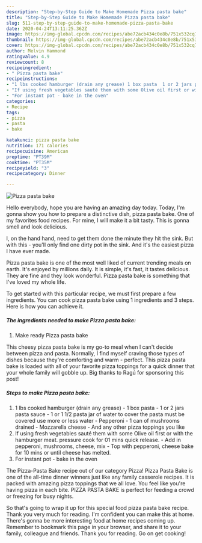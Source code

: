 ```yaml
---
description: "Step-by-Step Guide to Make Homemade Pizza pasta bake"
title: "Step-by-Step Guide to Make Homemade Pizza pasta bake"
slug: 511-step-by-step-guide-to-make-homemade-pizza-pasta-bake
date: 2020-04-24T13:11:25.362Z
image: https://img-global.cpcdn.com/recipes/abe72acb434c0e8b/751x532cq70/pizza-pasta-bake-recipe-main-photo.jpg
thumbnail: https://img-global.cpcdn.com/recipes/abe72acb434c0e8b/751x532cq70/pizza-pasta-bake-recipe-main-photo.jpg
cover: https://img-global.cpcdn.com/recipes/abe72acb434c0e8b/751x532cq70/pizza-pasta-bake-recipe-main-photo.jpg
author: Melvin Hammond
ratingvalue: 4.9
reviewcount: 8
recipeingredient:
- " Pizza pasta bake"
recipeinstructions:
- "1 lbs cooked hamburger (drain any grease) 1 box pasta  1 or 2 jars pasta sauce  1 or 1 1/2 pasta jar of water to cover the pasta must be covered use more or less water  Pepperoni  1 can of mushrooms drained  Mozzarella cheese And any other pizza toppings you like"
- "If using fresh vegetables sauté them with some Olive oil first or with the hamburger meat. pressure cook for 01 mins quick release.  Add in pepperoni, mushrooms, cheese, mix  Top with pepperoni, cheese bake for 10 mins or until cheese has melted."
- "For instant pot - bake in the oven"
categories:
- Recipe
tags:
- pizza
- pasta
- bake

katakunci: pizza pasta bake 
nutrition: 171 calories
recipecuisine: American
preptime: "PT39M"
cooktime: "PT35M"
recipeyield: "3"
recipecategory: Dinner

---
```



![Pizza pasta bake](https://img-global.cpcdn.com/recipes/abe72acb434c0e8b/751x532cq70/pizza-pasta-bake-recipe-main-photo.jpg)

Hello everybody, hope you are having an amazing day today. Today, I'm gonna show you how to prepare a distinctive dish, pizza pasta bake. One of my favorites food recipes. For mine, I will make it a bit tasty. This is gonna smell and look delicious.

I, on the hand hand, need to get them done the minute they hit the sink. But with this - you&#39;ll only find one dirty pot in the sink. And it&#39;s the easiest pizza I have ever made.

Pizza pasta bake is one of the most well liked of current trending meals on earth. It's enjoyed by millions daily. It is simple, it's fast, it tastes delicious. They are fine and they look wonderful. Pizza pasta bake is something that I've loved my whole life.


To get started with this particular recipe, we must first prepare a few ingredients. You can cook pizza pasta bake using 1 ingredients and 3 steps. Here is how you can achieve it.

<!--inarticleads1-->

##### The ingredients needed to make Pizza pasta bake:

1. Make ready  Pizza pasta bake


This cheesy pizza pasta bake is my go-to meal when I can&#39;t decide between pizza and pasta. Normally, I find myself craving those types of dishes because they&#39;re comforting and warm - perfect. This pizza pasta bake is loaded with all of your favorite pizza toppings for a quick dinner that your whole family will gobble up. Big thanks to Ragú for sponsoring this post! 

<!--inarticleads2-->

##### Steps to make Pizza pasta bake:

1. 1 lbs cooked hamburger (drain any grease) - 1 box pasta  - 1 or 2 jars pasta sauce  - 1 or 1 1/2 pasta jar of water to cover the pasta must be covered use more or less water  - Pepperoni  - 1 can of mushrooms drained  - Mozzarella cheese - And any other pizza toppings you like
1. If using fresh vegetables sauté them with some Olive oil first or with the hamburger meat. pressure cook for 01 mins quick release.  - Add in pepperoni, mushrooms, cheese, mix  - Top with pepperoni, cheese bake for 10 mins or until cheese has melted.
1. For instant pot - bake in the oven


The Pizza-Pasta Bake recipe out of our category Pizza! Pizza Pasta Bake is one of the all-time dinner winners just like any family casserole recipes. It is packed with amazing pizza toppings that we all love. You feel like you&#39;re having pizza in each bite. PIZZA PASTA BAKE is perfect for feeding a crowd or freezing for busy nights. 

So that's going to wrap it up for this special food pizza pasta bake recipe. Thank you very much for reading. I'm confident you can make this at home. There's gonna be more interesting food at home recipes coming up. Remember to bookmark this page in your browser, and share it to your family, colleague and friends. Thank you for reading. Go on get cooking!
